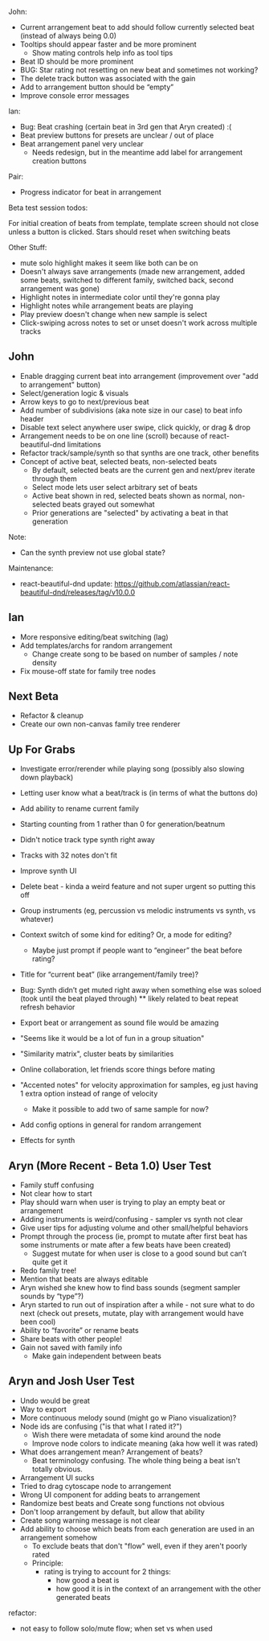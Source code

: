 John:
* Current arrangement beat to add should follow currently selected beat (instead of always being 0.0)
* Tooltips should appear faster and be more prominent
    * Show mating controls help info as tool tips
* Beat ID should be more prominent
* BUG: Star rating not resetting on new beat and sometimes not working?
* The delete track button was associated with the gain
* Add to arrangement button should be “empty”
* Improve console error messages


Ian:

* Bug: Beat crashing (certain beat in 3rd gen that Aryn created) :(
* Beat preview buttons for presets are unclear / out of place
* Beat arrangement panel very unclear
    * Needs redesign, but in the meantime add label for arrangement creation buttons


Pair:
* Progress indicator for beat in arrangement





Beta test session todos:

For initial creation of beats from template, template screen should not close unless a button is clicked.
Stars should reset when switching beats

Other Stuff:
* mute solo highlight makes it seem like both can be on 
* Doesn't always save arrangements (made new arrangement, added some beats, switched to different family, switched back, second arrangement was gone)
* Highlight notes in intermediate color until they're gonna play
* Highlight notes while arrangement beats are playing
* Play preview doesn't change when new sample is select
* Click-swiping across notes to set or unset doesn't work across multiple tracks




John
----

* Enable dragging current beat into arrangement (improvement over "add to arrangement" button)
* Select/generation logic & visuals
* Arrow keys to go to next/previous beat
* Add number of subdivisions (aka note size in our case) to beat info header
* Disable text select anywhere user swipe, click quickly, or drag & drop
* Arrangement needs to be on one line (scroll) because of react-beautiful-dnd limitations
* Refactor track/sample/synth so that synths are one track, other benefits
* Concept of active beat, selected beats, non-selected beats
    * By default, selected beats are the current gen and next/prev iterate through them
    * Select mode lets user select arbitrary set of beats
    * Active beat shown in red, selected beats shown as normal, non-selected beats grayed out somewhat
    * Prior generations are "selected" by activating a beat in that generation

Note:
* Can the synth preview not use global state?

Maintenance:
* react-beautiful-dnd update: https://github.com/atlassian/react-beautiful-dnd/releases/tag/v10.0.0



Ian
---

* More responsive editing/beat switching (lag)
* Add templates/archs for random arrangement
    * Change create song to be based on number of samples / note density
* Fix mouse-off state for family tree nodes



Next Beta
---------

* Refactor & cleanup
* Create our own non-canvas family tree renderer



Up For Grabs
------------

* Investigate error/rerender while playing song (possibly also slowing down playback)
* Letting user know what a beat/track is (in terms of what the buttons do)
* Add ability to rename current family
* Starting counting from 1 rather than 0 for generation/beatnum
* Didn't notice track type synth right away
* Tracks with 32 notes don't fit
* Improve synth UI
* Delete beat - kinda a weird feature and not super urgent so putting this off
* Group instruments (eg, percussion vs melodic instruments vs synth, vs whatever)
* Context switch of some kind for editing? Or, a mode for editing?
    * Maybe just prompt if people want to “engineer” the beat before rating?
* Title for “current beat” (like arrangement/family tree)?

* Bug: Synth didn’t get muted right away when something else was soloed (took until the beat played through) ** likely related to beat repeat refresh behavior  

* Export beat or arrangement as sound file would be amazing
* "Seems like it would be a lot of fun in a group situation"
* "Similarity matrix", cluster beats by similarities
* Online collaboration, let friends score things before mating
* "Accented notes" for velocity approximation for samples, eg just having 1 extra option instead of range of velocity
    * Make it possible to add two of same sample for now?
* Add config options in general for random arrangement
* Effects for synth


Aryn (More Recent - Beta 1.0) User Test
---------------------------------------

* Family stuff confusing
* Not clear how to start
* Play should warn when user is trying to play an empty beat or arrangement
* Adding instruments is weird/confusing - sampler vs synth not clear
* Give user tips for adjusting volume and other small/helpful behaviors
* Prompt through the process (ie, prompt to mutate after first beat has some instruments or mate after a few beats have been created)
    * Suggest mutate for when user is close to a good sound but can’t quite get it
* Redo family tree!
* Mention that beats are always editable
* Aryn wished she knew how to find bass sounds (segment sampler sounds by “type”?)
* Aryn started to run out of inspiration after a while - not sure what to do next (check out presets, mutate, play with arrangement would have been cool)
* Ability to “favorite” or rename beats
* Share beats with other people!
* Gain not saved with family info
    * Make gain independent between beats


Aryn and Josh User Test
-----------------------

* Undo would be great
* Way to export
* More continuous melody sound (might go w Piano visualization)?
* Node ids are confusing ("is that what I rated it?")
    * Wish there were metadata of some kind around the node
    * Improve node colors to indicate meaning (aka how well it was rated)
* What does arrangement mean? Arrangement of beats?
    * Beat terminology confusing. The whole thing being a beat isn't totally obvious.
* Arrangement UI sucks
* Tried to drag cytoscape node to arrangement
* Wrong UI component for adding beats to arrangement
* Randomize best beats and Create song functions not obvious
* Don't loop arrangement by default, but allow that ability
* Create song warning message is not clear
* Add ability to choose which beats from each generation are used in an arrangement somehow
    * To exclude beats that don't "flow" well, even if they aren't poorly rated
    * Principle:
      * rating is trying to account for 2 things:
        * how good a beat is
        * how good it is in the context of an arrangement with the other generated beats

refactor:
- not easy to follow solo/mute flow; when set vs when used
